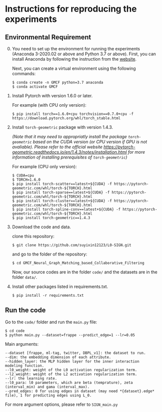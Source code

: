 
# Instructions for reproducing the experiments 

## Environmental Requirement

0. You need to set up the environment for running the experiments (Anaconda 3-2020.02 or above and Python 3.7 or above). First, you can install Anaconda by following the instruction from  the [website](https://docs.anaconda.com/anaconda/install/).
   
   Next, you can create a virtual environment using the following commands:
   <pre><code>$ conda create -n GMCF python=3.7 anaconda
   $ conda activate GMCF</code></pre>

1. Install Pytorch with version 1.6.0 or later.

   For example (with CPU only version):
   ```
   $ pip install torch==1.6.0+cpu torchvision==0.7.0+cpu -f https://download.pytorch.org/whl/torch_stable.html
   ```

2. Install ```torch-geometric``` package with version 1.4.3.

   *(Note that it may need to appropriatly install the package ```torch-geometric``` based on the CUDA version (or CPU version if GPU is not avaliable). Please refer to the official website https://pytorch-geometric.readthedocs.io/en/1.4.3/notes/installation.html for more information of installing prerequisites of ```torch-geometric```)*

   For example (CPU only version):
   ```
   $ CUDA=cpu
   $ TORCH=1.6.0
   $ pip install torch-scatter==latest+${CUDA} -f https://pytorch-geometric.com/whl/torch-${TORCH}.html
   $ pip install torch-sparse==latest+${CUDA} -f https://pytorch-geometric.com/whl/torch-${TORCH}.html
   $ pip install torch-cluster==latest+${CUDA} -f https://pytorch-geometric.com/whl/torch-${TORCH}.html
   $ pip install torch-spline-conv==latest+${CUDA} -f https://pytorch-geometric.com/whl/torch-${TORCH}.html
   $ pip install torch-geometric==1.4.3
   ```
3. Download the code and data.

   clone this repository:
   ```
   $ git clone https://github.com/suyixin12123/L0-SIGN.git
   ```

   and go to the folder of the repository:
   ```
   $ cd GMCF_Neural_Graph_Matching_based_Collaborative_Filtering
   ```

   Now, our source codes are in the folder ```code/``` and the datasets are in the folder ```data/```.

4. Install other packages listed in requirements.txt.
   ```
   $ pip install -r requirements.txt
   ```

## Run the code


Go to the ```code/``` folder and run the ```main.py``` file:
   ```
   $ cd code
   $ python main.py --dataset=frappe --predict_edge=1 --lr=0.05
   ```
   Main arguments:
   ```
   --dataset [frappe, ml-tag, twitter, DBPL_v1]: the dataset to run.
   --dim: the embedding dimension of each attribute.
   --hidden_layer: the MLP hidden layer for the inner interaction modeling function.
   --l0_weight: weight of the L0 activation regularization term.
   --l2_weight: weight of the L2 activation regularization term.
   --lr: the learning rate.
   --l0_para: l0 parameters, which are beta (temprature), zeta (interval_min) and gama (interval_max).
   --pred_edges: 0 for using edges in dataset (may need *{dataset}.edge* file), 1 for predicting edges using L_0.
   ```
   For more argument options, please refer to ```SIGN_main.py```
